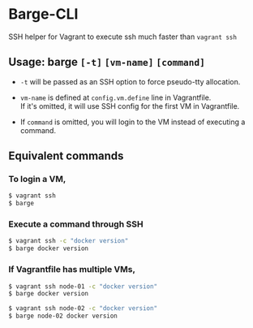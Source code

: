 # Barge-CLI

SSH helper for Vagrant to execute ssh much faster than `vagrant ssh`

## Usage: barge `[-t]` `[vm-name]` `[command]`

- `-t` will be passed as an SSH option to force pseudo-tty allocation.

- `vm-name` is defined at `config.vm.define` line in Vagrantfile.  
If it's omitted, it will use SSH config for the first VM in Vagrantfile.

- If `command` is omitted, you will login to the VM instead of executing a command.

## Equivalent commands

### To login a VM,

```bash
$ vagrant ssh
$ barge
```

### Execute a command through SSH

```bash
$ vagrant ssh -c "docker version"
$ barge docker version
```

### If Vagrantfile has multiple VMs,

```bash
$ vagrant ssh node-01 -c "docker version"
$ barge docker version
```

```bash
$ vagrant ssh node-02 -c "docker version"
$ barge node-02 docker version
```
